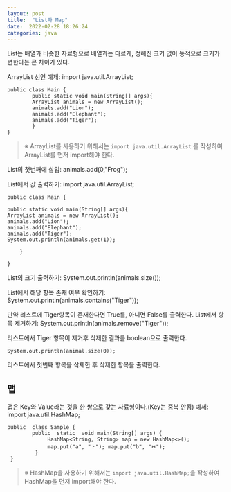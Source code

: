```yaml
---
layout: post
title:  "List와 Map"
date:  2022-02-28 18:26:24
categories: java
---
```



List는 배열과 비슷한 자료형으로 배열과는 다르게, 정해진 크기 없이 동적으로 크기가 변한다는 큰 차이가 있다.

ArrayList 선언 예제:
    import java.util.ArrayList;
    
    public class Main {
    		public static void main(String[] args){
    		ArrayList animals = new ArrayList();
    		animals.add("Lion");
    		animals.add("Elephant");
    		animals.add("Tiger");
    		}
    }

> ※ ArrayList를 사용하기 위해서는 `import java.util.ArrayList` 를  작성하여 ArrayList를 먼저 import해야 한다.

List의 첫번째에 삽입:
animals.add(0,"Frog");

List에서 값 출력하기:
    import java.util.ArrayList;
    
    public class Main {
    
    public static void main(String[] args){
    ArrayList animals = new ArrayList();
    animals.add("Lion");
    animals.add("Elephant");
    animals.add("Tiger");
	System.out.println(animals.get(1));
    
	    }
    
    }

List의 크기 출력하기:
    System.out.println(animals.size());

List에서 해당 항목 존재 여부 확인하기:
    System.out.println(animals.contains("Tiger"));

만약 리스트에 Tiger항목이 존재한다면 True를, 아니면 False를 출력한다.
List에서 항목 제거하기:
    System.out.println(animals.remove("Tiger"));

리스트에서 Tiger 항목이 제거후 삭제한 결과를 boolean으로 출력한다.

    System.out.println(animal.size(0));

리스트에서 첫번째 항목을 삭제한 후 삭제한 항목을 출력한다.

## 맵
맵은 Key와 Value라는 것을 한 쌍으로 갖는 자료형이다.(Key는 중복 안됨)
예제:
    import java.util.HashMap; 
      
    public  class Sample { 
    	    public  static  void main(String[] args) {
    		     HashMap<String, String> map = new HashMap<>(); 
    		     map.put("a", "ㅏ"); map.put("b", "ㅂ"); 
    	     } 
     }

> ※ HashMap을 사용하기 위해서는 `import java.util.HashMap;`을  작성하여 HashMap을 먼저 import해야 한다.



